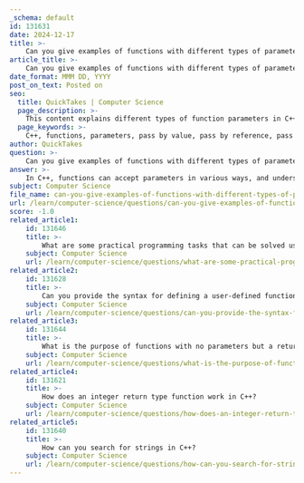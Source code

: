 ```yaml
---
_schema: default
id: 131631
date: 2024-12-17
title: >-
    Can you give examples of functions with different types of parameters?
article_title: >-
    Can you give examples of functions with different types of parameters?
date_format: MMM DD, YYYY
post_on_text: Posted on
seo:
  title: QuickTakes | Computer Science
  page_description: >-
    This content explains different types of function parameters in C++, illustrating pass by value, pass by reference, pass by pointer, default parameters, and variadic functions with code examples.
  page_keywords: >-
    C++, functions, parameters, pass by value, pass by reference, pass by pointer, default parameters, variadic functions
author: QuickTakes
question: >-
    Can you give examples of functions with different types of parameters?
answer: >-
    In C++, functions can accept parameters in various ways, and understanding these different types of parameters is crucial for effective programming. Here are examples of functions with different types of parameters:\n\n1. **Pass by Value**: In this method, a copy of the actual parameter is passed to the function. Changes made to the parameter inside the function do not affect the original argument.\n\n   ```cpp\n   int add(int x, int y) {\n       return x + y; // x and y are passed by value\n   }\n\n   int main() {\n       int a = 5, b = 10;\n       int sum = add(a, b); // a and b remain unchanged\n       return 0;\n   }\n   ```\n\n2. **Pass by Reference**: This method passes the actual parameter by reference, allowing the function to modify the original argument.\n\n   ```cpp\n   void swap(int &x, int &y) {\n       int temp = x;\n       x = y;\n       y = temp; // x and y are passed by reference\n   }\n\n   int main() {\n       int a = 5, b = 10;\n       swap(a, b); // a and b are swapped\n       return 0;\n   }\n   ```\n\n3. **Pass by Pointer**: In this method, the address of the actual parameter is passed to the function, allowing for modification of the original argument.\n\n   ```cpp\n   void increment(int *p) {\n       (*p)++; // p points to the original variable\n   }\n\n   int main() {\n       int a = 5;\n       increment(&a); // a is incremented\n       return 0;\n   }\n   ```\n\n4. **Default Parameters**: C++ allows functions to have default values for parameters, which are used if no argument is provided.\n\n   ```cpp\n   void greet(std::string name = "Guest") {\n       std::cout << "Hello, " << name << "!" << std::endl; // name defaults to "Guest"\n   }\n\n   int main() {\n       greet(); // Outputs: Hello, Guest!\n       greet("Alice"); // Outputs: Hello, Alice!\n       return 0;\n   }\n   ```\n\n5. **Variadic Functions**: These functions can accept a variable number of arguments. The standard library function `printf` is a common example.\n\n   ```cpp\n   #include <cstdarg>\n   void printNumbers(int count, ...) {\n       va_list args;\n       va_start(args, count);\n       for (int i = 0; i < count; i++) {\n           std::cout << va_arg(args, int) << " ";\n       }\n       va_end(args);\n   }\n\n   int main() {\n       printNumbers(3, 1, 2, 3); // Outputs: 1 2 3\n       return 0;\n   }\n   ```\n\nThese examples illustrate the flexibility of parameter passing in C++, allowing for various programming techniques and styles. Understanding these concepts is essential for writing efficient and effective C++ code.
subject: Computer Science
file_name: can-you-give-examples-of-functions-with-different-types-of-parameters.md
url: /learn/computer-science/questions/can-you-give-examples-of-functions-with-different-types-of-parameters
score: -1.0
related_article1:
    id: 131646
    title: >-
        What are some practical programming tasks that can be solved using C++ functions?
    subject: Computer Science
    url: /learn/computer-science/questions/what-are-some-practical-programming-tasks-that-can-be-solved-using-c-functions
related_article2:
    id: 131628
    title: >-
        Can you provide the syntax for defining a user-defined function in C++?
    subject: Computer Science
    url: /learn/computer-science/questions/can-you-provide-the-syntax-for-defining-a-userdefined-function-in-c
related_article3:
    id: 131644
    title: >-
        What is the purpose of functions with no parameters but a return value?
    subject: Computer Science
    url: /learn/computer-science/questions/what-is-the-purpose-of-functions-with-no-parameters-but-a-return-value
related_article4:
    id: 131621
    title: >-
        How does an integer return type function work in C++?
    subject: Computer Science
    url: /learn/computer-science/questions/how-does-an-integer-return-type-function-work-in-c
related_article5:
    id: 131640
    title: >-
        How can you search for strings in C++?
    subject: Computer Science
    url: /learn/computer-science/questions/how-can-you-search-for-strings-in-c
---
```


&nbsp;